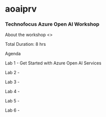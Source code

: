# aoaiprv
### Technofocus Azure Open AI Workshop 
About the workshop
<<Introduction>>

Total Duration: 8 hrs

Agenda 

Lab 1 - Get Started with Azure Open AI Services

Lab 2 - 

Lab 3 - 

Lab 4 - 

Lab 5 - 

Lab 6 - 
